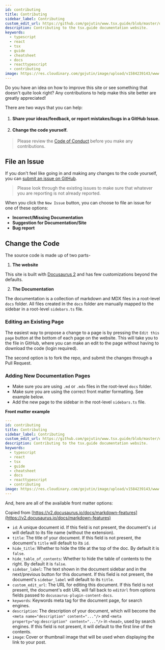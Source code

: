 ```yaml
---
id: contributing
title: Contributing
sidebar_label: Contributing
custom_edit_url: https://github.com/gojutin/www.tsx.guide/blob/master/docs/introduction/contributing.md
description: Contributing to the tsx.guide documentation website.
keywords:
  - typescript
  - react
  - tsx
  - guide
  - cheatsheet
  - docs
  - reacttypescript
  - contributing
image: https://res.cloudinary.com/gojutin/image/upload/v1584239143/www.tsx.guide/tsx-guide-logo.png
---
```


Do you have an idea on how to improve this site or see something that doesn't quite look right? Any contributions to help make this site better are greatly appreciated!

There are two ways that you can help:

1. #### Share your ideas/feedback, or report mistakes/bugs in a GitHub Issue.
2. #### Change the code yourself.

> Please review the [Code of Conduct](code-of-conduct) before you make any contributions.

## File an Issue

If you don't feel like going in and making any changes to the code yourself, you can [submit an issue on GitHub](https://github.com/gojutin/www.tsx.guide/issues).

> Please look through the existing issues to make sure that whatever you are reporting is not already reported.

When you click the `New Issue` button, you can choose to file an issue for one of these options:

- **Incorrect/Missing Documentation**
- **Suggestion for Documentation/Site**
- **Bug report**

## Change the Code

The source code is made up of two parts-

1. **The website**

This site is built with [Docusaurus 2](https://v2.docusaurus.io/) and has few customizations beyond the defaults.

2. **The Documentation**

The documentation is a collection of markdown and MDX files in a root-level `docs` folder. All files created in the `docs` folder are manually mapped to the sidebar in a root-level `sidebars.ts` file.

### Editing an Existing Page

The easiest way to propose a change to a page is by pressing the `Edit this page` button at the bottom of each page on the website. This will take you to the file in GitHub, where you can make an edit to the page without having to download the code (login required).

The second option is to fork the repo, and submit the changes through a Pull Request.

### Adding New Documentation Pages

- Make sure you are using `.md` or `.mdx` files in the root-level `docs` folder.
- Make sure you are using the correct front matter formatting. See example below.
- Add the new page to the sidebar in the root-level `sidebars.ts` file.

**Front matter example**

```yaml
---
id: contributing
title: Contributing
sidebar_label: Contributing
custom_edit_url: https://github.com/gojutin/www.tsx.guide/blob/master/docs/introduction/contributing.md
description: Contributing to the tsx.guide documentation website.
keywords:
  - typescript
  - react
  - tsx
  - guide
  - cheatsheet
  - docs
  - reacttypescript
  - contributing
image: https://res.cloudinary.com/gojutin/image/upload/v1584239143/www.tsx.guide/tsx-guide-logo.png
---

```

And, here are all of the available front matter options:

Copied from [https://v2.docusaurus.io/docs/markdown-features](https://v2.docusaurus.io/docs/markdown-features)

- `id`: A unique document id. If this field is not present, the document's `id` will default to its file name (without the extension).
- `title`: The title of your document. If this field is not present, the document's `title` will default to its `id`.
- `hide_title`: Whether to hide the title at the top of the doc. By default it is `false`.
- `hide_table_of_contents`: Whether to hide the table of contents to the right. By default it is `false`.
- `sidebar_label`: The text shown in the document sidebar and in the next/previous button for this document. If this field is not present, the document's `sidebar_label` will default to its `title`.
- `custom_edit_url`: The URL for editing this document. If this field is not present, the document's edit URL will fall back to `editUrl` from options fields passed to `docusaurus-plugin-content-docs`.
- `keywords`: Keywords meta tag for the document page, for search engines.
- `description`: The description of your document, which will become the `<meta name="description" content="..."/>` and `<meta property="og:description" content="..."/>` in `<head>`, used by search engines. If this field is not present, it will default to the first line of the contents.
- `image`: Cover or thumbnail image that will be used when displaying the link to your post.
